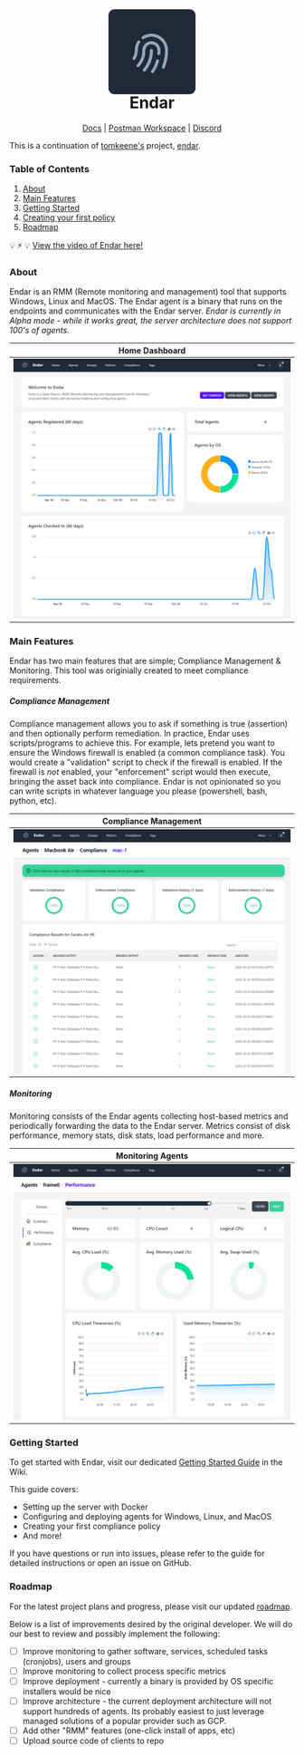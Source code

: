 <div align="center">
  <img src="/img/endar_rounded.png" height="150"/>
</div>

<h1 align="center" style="margin-top: -5px"> Endar </h1>
<p align="center" style="width: 100;">
   <a href="https://github.com/queball1999/endar/wiki">Docs</a>
   |
   <a href="https://www.postman.com/qssapi/endar/overview">Postman Workspace</a>
   |
   <a href="https://discord.gg/ZXAsScpe">Discord</a>
</p>

This is a continuation of [tomkeene's](https://github.com/tomkeene) project, [endar](https://github.com/tomkeene/endar).

### Table of Contents
1. [About](#about)
2. [Main Features](#main-features)
3. [Getting Started](#getting-started)
4. [Creating your first policy](#creating-your-first-policy)
5. [Roadmap](#roadmap)

:bulb: :zap: :bulb: [View the video of Endar here!](https://drive.google.com/file/d/1CJolj-nP7z19-5DtQQRwgZvGTq9Ej75c/view)

### About
Endar is an RMM (Remote monitoring and management) tool that supports Windows, Linux and MacOS. The Endar agent is a binary that runs on the endpoints and communicates with the Endar server. *Endar is currently in Alpha mode - while it works great, the server architecture does not support 100's of agents.*


Home Dashboard          |
:-------------------------:|
![](img/endar_dash.PNG)  |

### Main Features
Endar has two main features that are simple; Compliance Management & Monitoring. This tool was originially created to meet compliance requirements.

##### Compliance Management
Compliance management allows you to ask if something is true (assertion) and then optionally perform remediation. In practice, Endar uses scripts/programs to achieve this. For example, lets pretend you want to ensure the Windows firewall is enabled (a common compliance task). You would create a "validation" script to check if the firewall is enabled. If the firewall is _not_ enabled, your "enforcement" script would then execute, bringing the asset back into compliance. Endar is not opinionated so you can write scripts in whatever language you please (powershell, bash, python, etc).

Compliance Management          |  
:-------------------------:|
![](img/endar_comp.PNG)  |

##### Monitoring
Monitoring consists of the Endar agents collecting host-based metrics and periodically forwarding the data to the Endar server. Metrics consist of disk performance, memory stats, disk stats, load performance and more.

Monitoring Agents          |  
:-------------------------:|
![](img/endar_perf.PNG)  |

### Getting Started

To get started with Endar, visit our dedicated [Getting Started Guide](https://github.com/queball1999/endar/wiki/Getting-Started) in the Wiki.

This guide covers:
- Setting up the server with Docker
- Configuring and deploying agents for Windows, Linux, and MacOS
- Creating your first compliance policy
- And more!

If you have questions or run into issues, please refer to the guide for detailed instructions or open an issue on GitHub.

### Roadmap
For the latest project plans and progress, please visit our updated [roadmap](https://github.com/queball1999/endar/projects?query=is%3Aopen).

Below is a list of improvements desired by the original developer. We will do our best to review and possibly implement the following:
- [ ] Improve monitoring to gather software, services, scheduled tasks (cronjobs), users and groups
- [ ] Improve monitoring to collect process specific metrics
- [ ] Improve deployment - currently a binary is provided by OS specific installers would be nice
- [ ] Improve architecture - the current deployment architecture will not support hundreds of agents. Its probably easiest to just leverage managed solutions of a popular provider such as GCP.  
- [ ] Add other "RMM" features (one-click install of apps, etc)
- [ ] Upload source code of clients to repo
